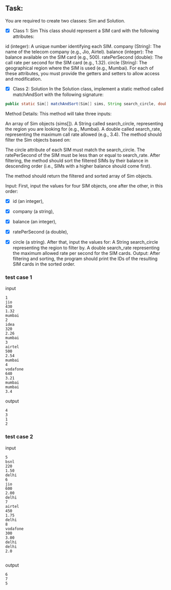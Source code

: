## Task:
You are required to create two classes: Sim and Solution.
- [x] Class 1: Sim 
This class should represent a SIM card with the following attributes:

id (integer): A unique number identifying each SIM.
company (String): The name of the telecom company (e.g., Jio, Airtel).
balance (integer): The balance available on the SIM card (e.g., 500).
ratePerSecond (double): The call rate per second for the SIM card (e.g., 1.32).
circle (String): The geographical region where the SIM is used (e.g., Mumbai).
For each of these attributes, you must provide the getters and setters to allow access and modification.

- [x] Class 2: Solution
In the Solution class, implement a static method called matchAndSort with the following signature:


```java 
public static Sim[] matchAndSort(Sim[] sims, String search_circle, double search_rate)
```
Method Details:
This method will take three inputs:

An array of Sim objects (sims[]).
A String called search_circle, representing the region you are looking for (e.g., Mumbai).
A double called search_rate, representing the maximum call rate allowed (e.g., 3.4).
The method should filter the Sim objects based on:

The circle attribute of each SIM must match the search_circle.
The ratePerSecond of the SIM must be less than or equal to search_rate.
After filtering, the method should sort the filtered SIMs by their balance in descending order (i.e., SIMs with a higher balance should come first).

The method should return the filtered and sorted array of Sim objects.

Input:
First, input the values for four SIM objects, one after the other, in this order:
- [x] id (an integer),
- [x] company (a string),
- [x] balance (an integer),
- [x] ratePerSecond (a double),
- [x] circle (a string).
After that, input the values for:
A String search_circle representing the region to filter by.
A double search_rate representing the maximum allowed rate per second for the SIM cards.
Output:
After filtering and sorting, the program should print the IDs of the resulting SIM cards in the sorted order.



### test case 1
 input 

```
1
jio
430
1.32
mumbai
2
idea
320
2.26
mumbai
3
airtel
500
2.54
mumbai
4
vodafone
640
3.21
mumbai
mumbai
3.4
```

output

```
4
3
1
2

```

### test case 2
input
```
5
bsnl
220
1.50
delhi
6
jio
600
2.00
delhi
7
airtel
450
1.75
delhi
8
vodafone
300
3.00
delhi
delhi
2.0


```
output

```
6
7
5
```
